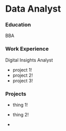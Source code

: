 # Data Analyst

### Education
BBA

### Work Experience
Digital Insights Analyst
- project 1!
- project 2!
- project 3!

### Projects
- thing 1!
- thing 2!

- 
